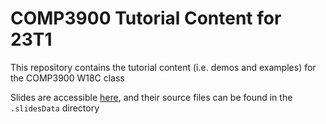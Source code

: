 # COMP3900 Tutorial Content for 23T1

This repository contains the tutorial content (i.e. demos and examples) for the COMP3900 W18C class

Slides are accessible [here](https://featherbear.cc/tutoring-unsw-23t1-cs3900), and their source files can be found in the `.slidesData` directory

